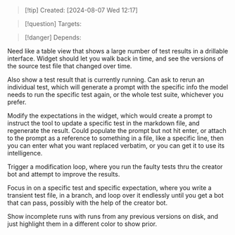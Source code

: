 
>[!tip] Created: [2024-08-07 Wed 12:17]

>[!question] Targets: 

>[!danger] Depends: 

Need like a table view that shows a large number of test results in a drillable interface.
Widget should let you walk back in time, and see the versions of the source test file that changed over time.

Also show a test result that is currently running.
Can ask to rerun an individual test, which will generate a prompt with the specific info the model needs to run the specific test again, or the whole test suite, whichever you prefer.

Modify the expectations in the widget, which would create a prompt to instruct the tool to update a specific test in the markdown file, and regenerate the result.  Could populate the prompt but not hit enter, or attach to the prompt as a reference to something in a file, like a specific line, then you can enter what you want replaced verbatim, or you can get it to use its intelligence.

Trigger a modification loop, where you run the faulty tests thru the creator bot and attempt to improve the results.

Focus in on a specific test and specific expectation, where you write a transient test file, in a branch, and loop over it endlessly until you get a bot that can pass, possibly with the help of the creator bot.

Show incomplete runs with runs from any previous versions on disk, and just highlight them in a different color to show prior.